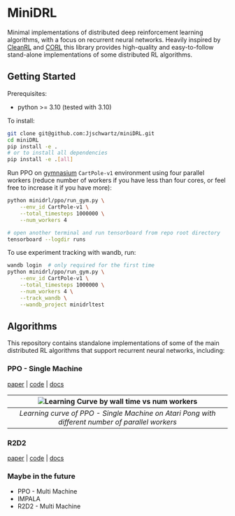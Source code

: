 # MiniDRL 

Minimal implementations of distributed deep reinforcement learning algorithms, with a focus on recurrent neural networks. Heavily inspired by [CleanRL](https://github.com/vwxyzjn/cleanrl) and [CORL](https://github.com/corl-team/CORL) this library provides high-quality and easy-to-follow stand-alone implementations of some distributed RL algorithms.

## Getting Started
    
Prerequisites:

- python >= 3.10  (tested with 3.10)

To install:

```bash
git clone git@github.com:Jjschwartz/miniDRL.git
cd miniDRL
pip install -e .
# or to install all dependencies
pip install -e .[all]
```

Run PPO on [gymnasium](https://gymnasium.farama.org/) ``CartPole-v1`` environment using four parallel workers (reduce number of workers if you have less than four cores, or feel free to increase it if you have more):

```bash
python minidrl/ppo/run_gym.py \
    --env_id CartPole-v1 \
    --total_timesteps 1000000 \
    --num_workers 4

# open another terminal and run tensorboard from repo root directory
tensorboard --logdir runs
```

To use experiment tracking with wandb, run:

```bash
wandb login  # only required for the first time
python minidrl/ppo/run_gym.py \
    --env_id CartPole-v1 \
    --total_timesteps 1000000 \
    --num_workers 4 \
    --track_wandb \
    --wandb_project minidrltest
```

## Algorithms

This repository contains standalone implementations of some of the main distributed RL algorithms that support recurrent neural networks, including:

### PPO - Single Machine

[paper](https://arxiv.org/abs/1707.06347) | [code](https://github.com/Jjschwartz/miniDRL/blob/main/minidrl/ppo/ppo.py) | [docs](https://github.com/Jjschwartz/miniDRL/blob/main/docs/ppo/ppo.md)

|![Learning Curve by wall time vs num workers](docs/ppo/figures/pong_vs_num_workers_wall_time.svg)|
|:--:|
|*Learning curve of PPO - Single Machine on Atari Pong with different number of parallel workers*|


### R2D2

[paper](https://openreview.net/forum?id=r1lyTjAqYX) | [code](https://github.com/Jjschwartz/miniDRL/tree/main/minidrl/r2d2) | [docs](https://github.com/Jjschwartz/miniDRL/blob/main/docs/r2d2/r2d2.md)


### Maybe in the future

- PPO - Multi Machine
- IMPALA
- R2D2 - Multi Machine
